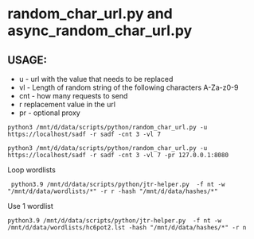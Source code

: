 # random_char_url.py and async_random_char_url.py
## USAGE: 

* u - url with the value that needs to be replaced
* vl - Length of random string of the following characters A-Za-z0-9
* cnt - how many requests to send
* r replacement value in the url
* pr - optional proxy

```
python3 /mnt/d/data/scripts/python/random_char_url.py -u https://localhost/sadf -r sadf -cnt 3 -vl 7

python3 /mnt/d/data/scripts/python/random_char_url.py -u https://localhost/sadf -r sadf -cnt 3 -vl 7 -pr 127.0.0.1:8080
```

Loop wordlists
```
 python3.9 /mnt/d/data/scripts/python/jtr-helper.py  -f nt -w "/mnt/d/data/wordlists/*" -r r -hash "/mnt/d/data/hashes/*"
```

Use 1 wordlist
```
python3.9 /mnt/d/data/scripts/python/jtr-helper.py  -f nt -w /mnt/d/data/wordlists/hc6pot2.lst -hash "/mnt/d/data/hashes/*" -r n
```
